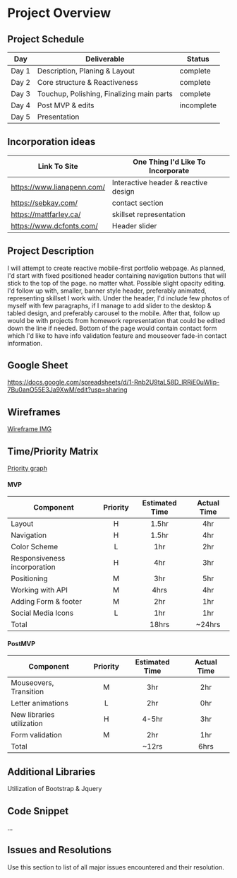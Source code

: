 # Project Overview

## Project Schedule

| Day   | Deliverable                               | Status     |
| ----- | ----------------------------------------- | ---------- |
| Day 1 | Description, Planing & Layout             | complete   |
| Day 2 | Core structure & Reactiveness             | complete   |
| Day 3 | Touchup, Polishing, Finalizing main parts | complete   |
| Day 4 | Post MVP & edits                          | incomplete |
| Day 5 | Presentation                              |            |

## Incorporation ideas

| Link To Site                 | One Thing I'd Like To Incorporate    |
| ---------------------------- | ------------------------------------ |
| <https://www.lianapenn.com/> | Interactive header & reactive design |
| <https://sebkay.com/>        | contact section                      |
| <https://mattfarley.ca/>     | skillset representation              |
| <https://www.dcfonts.com/>   | Header slider                        |

## Project Description

I will attempt to create reactive mobile-first portfolio webpage.
As planned, I'd start with fixed positioned header containing navigation buttons that will stick to the top of the page. no matter what. Possible slight opacity editing.
I'd follow up with, smaller, banner style header, preferably animated, representing skillset I work with.
Under the header, I'd include few photos of myself with few paragraphs, if I manage to add slider to the desktop & tabled design, and preferably carousel to the mobile.
After that, follow up would be with projects from homework representation that could be edited down the line if needed.
Bottom of the page would contain contact form which I'd like to have info validation feature and mouseover fade-in contact information.

## Google Sheet

https://docs.google.com/spreadsheets/d/1-Rnb2U9taL58D_lRRiE0uWlip-7Bu0anO55E3Ja9XwM/edit?usp=sharing

## Wireframes

[Wireframe IMG](https://imgur.com/w262D2F)

## Time/Priority Matrix

[Priority graph](https://imgur.com/3PCZ61L)

#### MVP

| Component                    | Priority | Estimated Time | Actual Time |
| ---------------------------- | :------: | :------------: | :---------: |
| Layout                       |    H     |     1.5hr      |     4hr     |
| Navigation                   |    H     |     1.5hr      |     4hr     |
| Color Scheme                 |    L     |      1hr       |     2hr     |
| Responsiveness incorporation |    H     |      4hr       |     3hr     |
| Positioning                  |    M     |      3hr       |     5hr     |
| Working with API             |    M     |      4hrs      |     4hr     |
| Adding Form & footer         |    M     |      2hr       |     1hr     |
| Social Media Icons           |    L     |      1hr       |     1hr     |
| Total                        |          |     18hrs      |   ~24hrs    |

#### PostMVP

| Component                 | Priority | Estimated Time | Actual Time |
| ------------------------- | :------: | :------------: | :---------: |
| Mouseovers, Transition    |    M     |      3hr       |     2hr     |
| Letter animations         |    L     |      2hr       |     0hr     |
| New libraries utilization |    H     |     4-5hr      |     3hr     |
| Form validation           |    M     |      2hr       |     1hr     |
| Total                     |          |     ~12rs      |    6hrs     |

## Additional Libraries

Utilization of Bootstrap & Jquery

## Code Snippet

...

## Issues and Resolutions

Use this section to list of all major issues encountered and their resolution.
